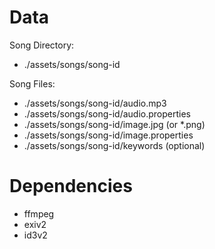 # Data
Song Directory:
- ./assets/songs/song-id

Song Files:
- ./assets/songs/song-id/audio.mp3
- ./assets/songs/song-id/audio.properties
- ./assets/songs/song-id/image.jpg (or *.png)
- ./assets/songs/song-id/image.properties
- ./assets/songs/song-id/keywords (optional)

# Dependencies
- ffmpeg
- exiv2
- id3v2